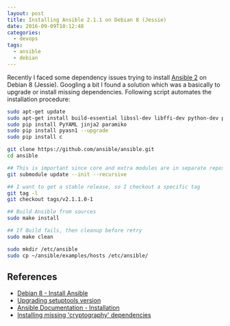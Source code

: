 ```yaml
---
layout: post
title: Installing Ansible 2.1.1 on Debian 8 (Jessie)
date: 2016-09-09T10:12:48
categories:
  - devops
tags:
  - ansible
  - debian
---
```


Recently I faced some dependency issues trying to install [Ansible 2](https://ansible.com) on Debian 8 (Jessie).
Googling a bit I found a solution which was a basically to upgrade or install missing dependencies.
Following script automates the installation procedure:
<!--more-->
```bash
sudo apt-get update
sudo apt-get install build-essential libssl-dev libffi-dev python-dev python-pip python-dev git -y
sudo pip install PyYAML jinja2 paramiko
sudo pip install pyasn1 --upgrade
sudo pip install c

git clone https://github.com/ansible/ansible.git
cd ansible

## This is important since core and extra modules are in separate repositories!
git submodule update --init --recursive

## I want to get a stable release, so I checkout a specific tag
git tag -l
git checkout tags/v2.1.1.0-1

## Build Ansible from sources
sudo make install

## If Build fails, then cleanup before retry
sudo make clean

sudo mkdir /etc/ansible
sudo cp ~/ansible/examples/hosts /etc/ansible/
```

## References
 * [Debian 8 - Install Ansible](http://blog.programster.org/debian-8-install-ansible)
 * [Upgrading setuptools version](http://stackoverflow.com/a/19102614/3315474)
 * [Ansible Documentation - Installation](https://docs.ansible.com/ansible/intro_installation.html)
 * [Installing missing 'cryptography' dependencies](http://stackoverflow.com/a/19102614/3315474)

